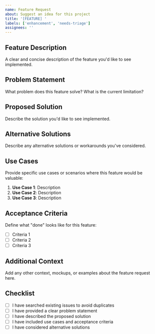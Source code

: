 ```yaml
---
name: Feature Request
about: Suggest an idea for this project
title: '[FEATURE] '
labels: ['enhancement', 'needs-triage']
assignees: ''
---
```


## Feature Description

A clear and concise description of the feature you'd like to see implemented.

## Problem Statement

What problem does this feature solve? What is the current limitation?

## Proposed Solution

Describe the solution you'd like to see implemented.

## Alternative Solutions

Describe any alternative solutions or workarounds you've considered.

## Use Cases

Provide specific use cases or scenarios where this feature would be valuable:

1. **Use Case 1**: Description
2. **Use Case 2**: Description
3. **Use Case 3**: Description

## Acceptance Criteria

Define what "done" looks like for this feature:

- [ ] Criteria 1
- [ ] Criteria 2
- [ ] Criteria 3

## Additional Context

Add any other context, mockups, or examples about the feature request here.

## Checklist

- [ ] I have searched existing issues to avoid duplicates
- [ ] I have provided a clear problem statement
- [ ] I have described the proposed solution
- [ ] I have included use cases and acceptance criteria
- [ ] I have considered alternative solutions
